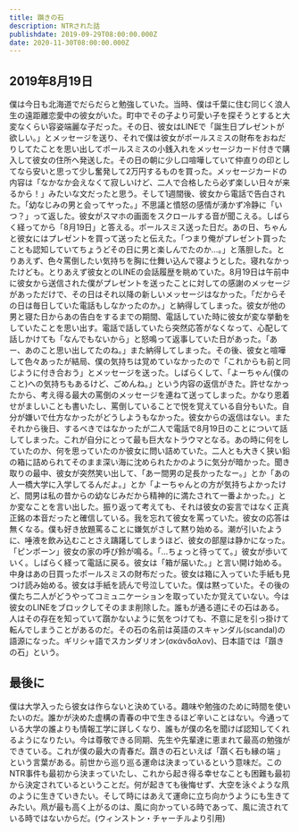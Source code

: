 ```yaml
---
title: 躓きの石
description: NTRされた話
publishdate: 2019-09-29T08:00:00.000Z
date: 2020-11-30T08:00:00.000Z
---
```


## 2019年8月19日

僕は今日も北海道でだらだらと勉強していた。当時、僕は千葉に住む同じく浪人生の遠距離恋愛中の彼女がいた。町中でその子より可愛い子を探そうとすると大変なくらい容姿端麗な子だった。その日、彼女はLINEで「誕生日プレゼントが欲しい。」とメッセージを送り、それで僕は彼女がポールスミスの財布をおねだりしてたことを思い出してポールスミスの小銭入れをメッセージカード付きで購入して彼女の住所へ発送した。その日の朝に少し口喧嘩していて仲直りの印としてなら安いと思って少し奮発して2万円するものを買った。メッセージカードの内容は「なかなか会えなくて寂しいけど、二人で合格したら必ず楽しい日々が来るから！」みたいな文だったと思う。そして1週間後、彼女から電話で告白された。「幼なじみの男と会ってヤった。」不思議と憤怒の感情が湧かず冷静に「いつ？」って返した。彼女がスマホの画面をスクロールする音が聞こえる。しばらく経ってから「8月19日」と答える。ポールスミス送った日だ。あの日、ちゃんと彼女にはプレゼントを買って送ったと伝えた。「つまり俺がプレゼント買ったことも認知していてちょうどその日に男と楽しんでたのか…。」と落胆した。とりあえず、色々罵倒したい気持ちを胸に仕舞い込んで寝ようとした。寝れなかったけども。とりあえず彼女とのLINEの会話履歴を眺めていた。8月19日は午前中に彼女から送信された僕がプレゼントを送ったことに対しての感謝のメッセージがあっただけで、その日はそれ以降の新しいメッセージはなかった。「だからその日は毎日していた電話もしなかったのか。」と納得してしまった。彼女が他の男と寝た日からあの告白をするまでの期間、電話していた時に彼女が変な挙動をしていたことを思い出す。電話で話していたら突然応答がなくなって、心配して話しかけても「なんでもないから」と怒鳴って返事していた日があった。「あー、あのこと思い出してたのね。」また納得してしまった。その後、彼女と喧嘩して色々あったが結局、僕の気持ちは覚めていなかったので「これからも前と同じように付き合おう」とメッセージを送った。しばらくして、「よーちゃん(僕のこと)への気持ちもあるけど、ごめんね。」という内容の返信がきた。許せなかったから、考え得る最大の罵倒のメッセージを連ねて送ってしまった。かなり恩着せがましいことも書いたし、罵倒していることで悦を覚えている自分もいた。自分が嫌いで仕方なかったがどうしようもなかった。彼女からの返信はない。またそれから後日、するべきではなかったが二人で電話で8月19日のことについて話してしまった。これが自分にとって最も巨大なトラウマとなる。あの時に何をしていたのか、何を思っていたのか彼女に問い詰めていた。二人とも大きく狭い鉛の箱に詰められてそのまま深い海に沈められたかのように気分が暗かった。聞き取りの最中、彼女が突然笑い出して、「あー間男の足長かったなー。」とか「あの人一橋大学に入学してるんだよ。」とか「よーちゃんとの方が気持ちよかったけど、間男は私の昔からの幼なじみだから精神的に満たされて一番よかった。」とか変なことを言い出した。振り返って考えても、それは彼女の妄言ではなく正真正銘の本音だったと確信している。我を忘れて彼女を罵っていた。彼女の応答は無くなる。僕も好き放題罵ることに嫌気がさして黙り始める。潮が引いたように、唾液を飲み込むことさえ躊躇してしまうほど、彼女の部屋は静かになった。「ピンポーン」彼女の家の呼び鈴が鳴る。「…ちょっと待ってて。」彼女が歩いていく。しばらく経って電話に戻る。彼女は「箱が届いた。」と言い開け始める。中身はあの日買ったポールスミスの財布だった。彼女は箱に入っていた手紙も見つけ読み始める。彼女は手紙を読んで号泣していた。僕は黙っていた。その後の僕たち二人がどうやってコミュニケーションを取っていたか覚えていない。今は彼女のLINEをブロックしてそのまま削除した。誰もが通る道にその石はある。人はその存在を知っていて躓かないように気をつけても、不意に足を引っ掛けて転んでしまうことがあるのだ。その石の名前は英語のスキャンダル(scandal)の語源になった。ギリシャ語でスカンダリオン(σκάνδαλον)、日本語では「躓きの石」という。

## 最後に

僕は大学入ったら彼女は作らないと決めている。趣味や勉強のために時間を使いたいのだ。誰かが決めた虚構の青春の中で生きるほど辛いことはない。今通っている大学の誰よりも情報工学に詳しくなり、誰もが僕の名を聞けば認知してくれるようになりたい。今は尊敬できる同期、先生や先輩達に恵まれて最高の勉強ができている。これが僕の最大の青春だ。躓きの石といえば「躓く石も縁の端 」という言葉がある。前世から巡り巡る運命は決まっているという意味だ。このNTR事件も最初から決まっていたし、これから起き得る幸せなことも困難も最初から決定されているということだ。何が起きても後悔せず、大空を泳ぐような凧のように生きていきたい。そして時にはあえて運命に立ち向かうようにも生きてみたい。凧が最も高く上がるのは、風に向かっている時であって、風に流されている時ではないからだ。(ウィンストン・チャーチルより引用)
